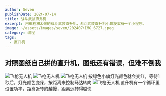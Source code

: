 ```yaml
---
author: Seven
publishDate: 2024-07-14
title: 战斗武装直升机
excerpt: 用编程积木做的战斗武装直升机，战斗武装直升机小螺旋桨有一个小程序。
image: ~/assets/images/seven/202407/IMG_6727.jpeg
category: 编程
tags:
  - 直升机
---
```


## 对照图纸自己拼的直升机，图纸还有错误，但难不倒我

![飞枪无人机](~/assets/images/seven/202407/IMG_6728.jpeg)
![飞枪无人机](~/assets/images/seven/202407/IMG_6729.jpeg)
![飞枪无人机](~/assets/images/seven/202407/wzzsj1.png)
按绿色小旗灯光颜色就会变红，等待1秒后，灯光颜色变绿，按距离来控制马达转向
![飞枪无人机](~/assets/images/seven/202407/wzzsj2.png)
直升机有一个循环里设置功率，距离近转的越慢，距离远转得越快